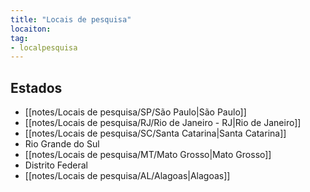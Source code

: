 ```yaml
---
title: "Locais de pesquisa"
locaiton: 
tag: 
- localpesquisa
---
```


## Estados
- [[notes/Locais de pesquisa/SP/São Paulo|São Paulo]]
- [[notes/Locais de pesquisa/RJ/Rio de Janeiro - RJ|Rio de Janeiro]]
- [[notes/Locais de pesquisa/SC/Santa Catarina|Santa Catarina]]
- Rio Grande do Sul
- [[notes/Locais de pesquisa/MT/Mato Grosso|Mato Grosso]]
- Distrito Federal
- [[notes/Locais de pesquisa/AL/Alagoas|Alagoas]]
